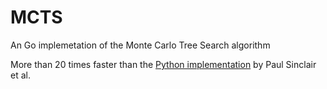 # MCTS
An Go implemetation of the Monte Carlo Tree Search algorithm

More than 20 times faster than the [Python implementation](https://github.com/pbsinclair42/MCTS) by Paul Sinclair et al. 

